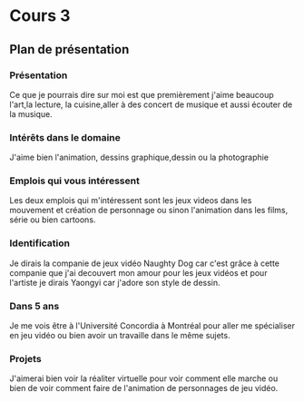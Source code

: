 # Cours 3
## Plan de présentation

### Présentation
Ce que je pourrais dire sur moi est que premièrement j'aime beaucoup l'art,la lecture, la cuisine,aller à des concert de musique et aussi écouter de la musique.

### Intérêts dans le domaine
J'aime bien l'animation, dessins graphique,dessin ou la photographie 

### Emplois qui vous intéressent
Les deux emplois qui m'intéressent sont les jeux videos dans les mouvement et création de personnage ou sinon l'animation dans les films, série ou bien cartoons.

### Identification
Je dirais la companie de jeux vidéo Naughty Dog car c'est grâce à cette companie que j'ai decouvert mon amour pour les jeux vidéos et pour l'artiste je dirais Yaongyi car j'adore son style de dessin.

### Dans 5 ans
Je me vois être à l'Université Concordia à Montréal pour aller me spécialiser en jeu vidéo ou bien avoir un travaille dans le même sujets.

### Projets
J'aimerai bien voir la réaliter virtuelle pour voir comment elle marche ou bien de voir comment faire de l'animation de personnages de jeu vidéo.
